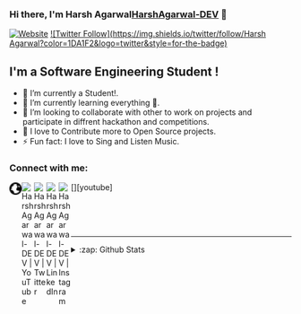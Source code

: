 ### Hi there, I'm Harsh Agarwal[HarshAgarwal-DEV][website] 👋

[![Website](https://img.shields.io/website?label=harsh2002.me&style=for-the-badge&url=https%3A%2F%2Fharsh2002.me)](https://harsh2002.me)
[![Twitter Follow](https://img.shields.io/twitter/follow/Harsh Agarwal?color=1DA1F2&logo=twitter&style=for-the-badge)](https://twitter.com/HarshAg68814527)

## I'm a  Software Engineering Student !

- 🔭 I’m currently a Student!.
- 🌱 I’m currently learning everything 🤣.
- 👯 I’m looking to collaborate with other to work on projects and participate in diffrent hackathon and competitions.
- 🥅 I love to Contribute more to Open Source projects.
- ⚡ Fun fact: I love to Sing and Listen Music.

### Connect with me:

[<img align="left" alt="harsh2002.me" width="22px" src="https://raw.githubusercontent.com/iconic/open-iconic/master/svg/globe.svg" />][website]
[<img align="left" alt="HarshAgarwal-DEV | YouTube" width="22px" src="https://cdn.jsdelivr.net/npm/simple-icons@v3/icons/youtube.svg" />][youtube]
[<img align="left" alt="HarshAgarwal-DEV | Twitter" width="22px" src="https://cdn.jsdelivr.net/npm/simple-icons@v3/icons/twitter.svg" />][twitter]
[<img align="left" alt="HarshAgarwal-DEV | LinkedIn" width="22px" src="https://cdn.jsdelivr.net/npm/simple-icons@v3/icons/linkedin.svg" />][linkedin]
[<img align="left" alt="HarshAgarwal-DEV | Instagram" width="22px" src="https://cdn.jsdelivr.net/npm/simple-icons@v3/icons/instagram.svg" />][instagram]

<br />


<br />
<br />

---


<details>
  <summary>:zap: Github Stats</summary>

  <img align="left" alt="HarshAgarwal-DEV Github Stats" src="https://github-readme-stats.HarshAgarwal-DEV.vercel.app/api?username=HarshAgarwal-DEV&show_icons=true&hide_border=true" />

</details>

[website]: https://harsh2002.me
[twitter]: https://twitter.com/HarshAg68814527
[instagram]: https://www.instagram.com/the_cyber_dev
[linkedin]: https://linkedin.com/in/harshagarwal2002

